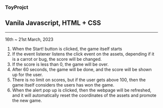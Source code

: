 ### ToyProjct

## Vanila Javascript, HTML + CSS

---

16th ~ 21st March, 2023

1. When the Start! button is clicked, the game itself starts
2. If the event listener listens the click event on the assets, depending if it is a carrot or bug, the score will be changed.
3. If the score is less than 0, the game will be over.
4. After 60 seconds, the game will be done, and the score will be shown up for the user.
5. There is no limit on scores, but if the user gets above 100, then the game itself considers the users has won the game.
6. When the alert pop up is clicked, then the webpage will be refreshed, and it will automatically reset the coordinates of the assets and promote the new game.

